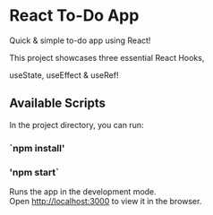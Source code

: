 # React To-Do App

Quick & simple to-do app using React!

This project showcases three essential React Hooks,

useState, useEffect & useRef!

## Available Scripts

In the project directory, you can run:

### `npm install'
### 'npm start`

Runs the app in the development mode.\
Open [http://localhost:3000](http://localhost:3000) to view it in the browser.